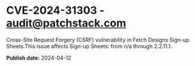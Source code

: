 # CVE-2024-31303 - audit@patchstack.com

Cross-Site Request Forgery (CSRF) vulnerability in Fetch Designs Sign-up Sheets.This issue affects Sign-up Sheets: from n/a through 2.2.11.1.



**Publish date:** 2024-04-12
